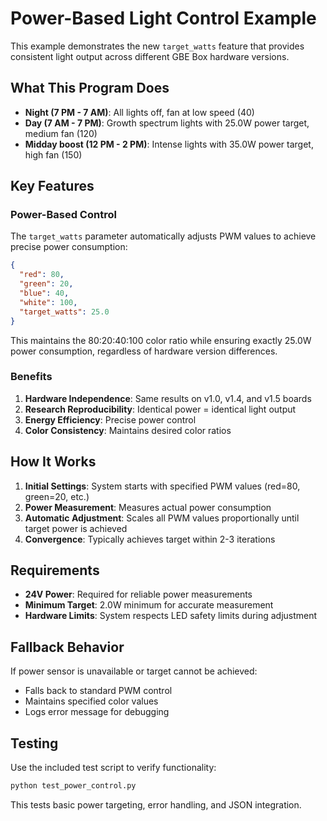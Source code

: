 # Power-Based Light Control Example

This example demonstrates the new `target_watts` feature that provides consistent light output across different GBE Box hardware versions.

## What This Program Does

- **Night (7 PM - 7 AM)**: All lights off, fan at low speed (40)
- **Day (7 AM - 7 PM)**: Growth spectrum lights with 25.0W power target, medium fan (120)
- **Midday boost (12 PM - 2 PM)**: Intense lights with 35.0W power target, high fan (150)

## Key Features

### Power-Based Control
The `target_watts` parameter automatically adjusts PWM values to achieve precise power consumption:

```json
{
  "red": 80,
  "green": 20, 
  "blue": 40,
  "white": 100,
  "target_watts": 25.0
}
```

This maintains the 80:20:40:100 color ratio while ensuring exactly 25.0W power consumption, regardless of hardware version differences.

### Benefits

1. **Hardware Independence**: Same results on v1.0, v1.4, and v1.5 boards
2. **Research Reproducibility**: Identical power = identical light output
3. **Energy Efficiency**: Precise power control
4. **Color Consistency**: Maintains desired color ratios

## How It Works

1. **Initial Settings**: System starts with specified PWM values (red=80, green=20, etc.)
2. **Power Measurement**: Measures actual power consumption
3. **Automatic Adjustment**: Scales all PWM values proportionally until target power is achieved
4. **Convergence**: Typically achieves target within 2-3 iterations

## Requirements

- **24V Power**: Required for reliable power measurements
- **Minimum Target**: 2.0W minimum for accurate measurement
- **Hardware Limits**: System respects LED safety limits during adjustment

## Fallback Behavior

If power sensor is unavailable or target cannot be achieved:
- Falls back to standard PWM control
- Maintains specified color values
- Logs error message for debugging

## Testing

Use the included test script to verify functionality:

```bash
python test_power_control.py
```

This tests basic power targeting, error handling, and JSON integration.